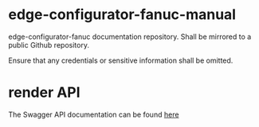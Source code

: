 # edge-configurator-fanuc-manual

edge-configurator-fanuc documentation repository. Shall be mirrored to a public Github repository.

Ensure that any credentials or sensitive information shall be omitted.

# render API
The Swagger API documentation can be found [here](https://softingindustrial.github.io/edgeConfiguratorAPI-Fanuc/)
